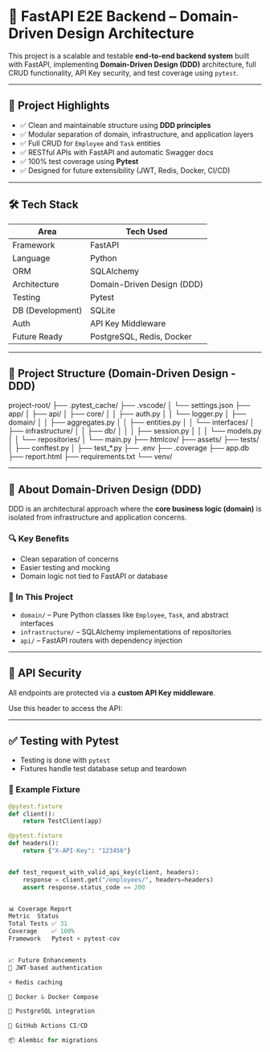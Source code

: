 # 🚀 FastAPI E2E Backend – Domain-Driven Design Architecture

This project is a scalable and testable **end-to-end backend system** built with FastAPI, implementing **Domain-Driven Design (DDD)** architecture, full CRUD functionality, API Key security, and test coverage using `pytest`.

---

## 🧱 Project Highlights

- ✅ Clean and maintainable structure using **DDD principles**
- ✅ Modular separation of domain, infrastructure, and application layers
- ✅ Full CRUD for `Employee` and `Task` entities
- ✅ RESTful APIs with FastAPI and automatic Swagger docs
- ✅ 100% test coverage using **Pytest**
- ✅ Designed for future extensibility (JWT, Redis, Docker, CI/CD)

---

## 🛠️ Tech Stack

| Area               | Tech Used                  |
|--------------------|----------------------------|
| Framework          | FastAPI                    |
| Language           | Python                     |
| ORM                | SQLAlchemy                 |
| Architecture       | Domain-Driven Design (DDD) |
| Testing            | Pytest                     |
| DB (Development)   | SQLite                     |
| Auth               | API Key Middleware         |
| Future Ready       | PostgreSQL, Redis, Docker  |

---

## 📁 Project Structure (Domain-Driven Design - DDD)

project-root/
├── .pytest_cache/
├── .vscode/
│ └── settings.json
├── app/
│ ├── api/
│ ├── core/
│ │ ├── auth.py
│ │ └── logger.py
│ ├── domain/
│ │ ├── aggregates.py
│ │ ├── entities.py
│ │ └── interfaces/
│ ├── infrastructure/
│ │ ├── db/
│ │ │ ├── session.py
│ │ │ └── models.py
│ │ └── repositories/
│ └── main.py
├── htmlcov/
├── assets/
├── tests/
│ ├── conftest.py
│ ├── test_*.py
├── .env
├── .coverage
├── app.db
├── report.html
├── requirements.txt
└── venv/




---

## 🧠 About Domain-Driven Design (DDD)

DDD is an architectural approach where the **core business logic (domain)** is isolated from infrastructure and application concerns.

### 🔍 Key Benefits

- Clean separation of concerns
- Easier testing and mocking
- Domain logic not tied to FastAPI or database

### 🧩 In This Project

- `domain/` – Pure Python classes like `Employee`, `Task`, and abstract interfaces
- `infrastructure/` – SQLAlchemy implementations of repositories
- `api/` – FastAPI routers with dependency injection

---

## 🔐 API Security

All endpoints are protected via a **custom API Key middleware**.

Use this header to access the API:


---

## ✅ Testing with Pytest

- Testing is done with `pytest`
- Fixtures handle test database setup and teardown

### 🧪 Example Fixture

```python
@pytest.fixture
def client():
    return TestClient(app)

@pytest.fixture
def headers():
    return {"X-API-Key": "123456"}


def test_request_with_valid_api_key(client, headers):
    response = client.get("/employees/", headers=headers)
    assert response.status_code == 200


📊 Coverage Report
Metric	Status
Total Tests	✅ 31
Coverage	✅ 100%
Framework	Pytest + pytest-cov


📈 Future Enhancements
🔑 JWT-based authentication

⚡ Redis caching

🐳 Docker & Docker Compose

🐘 PostgreSQL integration

🔁 GitHub Actions CI/CD

📦 Alembic for migrations
